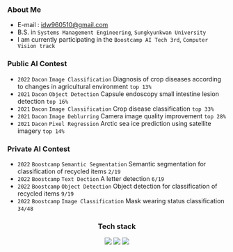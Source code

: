 ### About Me
- E-mail : idw960510@gmail.com
- B.S. in `Systems Management Engineering`, `Sungkyunkwan University` <br>
- I am currently participating in the `Boostcamp AI Tech 3rd`, `Computer Vision track` <br>

### Public AI Contest
- `2022` `Dacon` `Image Classification` Diagnosis of crop diseases according to changes in agricultural environment `top 13%` <br>
- `2021` `Dacon` `Object Detection` Capsule endoscopy small intestine lesion detection `top 16%` <br>
- `2021` `Dacon` `Image Classification` Crop disease classification `top 33%` <br>
- `2021` `Dacon` `Image Deblurring` Camera image quality improvement `top 28%` <br>
- `2021` `Dacon` `Pixel Regression` Arctic sea ice prediction using satellite imagery `top 14%` <br>

### Private AI Contest
- `2022` `Boostcamp` `Semantic Segmentation` Semantic segmentation for classification of recycled items `2/19` <br>
- `2022` `Boostcamp` `Text Dection` A letter detection `6/19` <br>
- `2022` `Boostcamp` `Object Detection` Object detection for classification of recycled items `9/19` <br>
- `2022` `Boostcamp` `Image Classification` Mask wearing status classification `34/48` <br>

<div align="center"> <h3> Tech stack </h3>
<img src="https://img.shields.io/badge/Python-3776AB?style=flat-plastic&logo=Python&logoColor=white"/>
<img src="https://img.shields.io/badge/Pytorch-EE4C2C?style=flat-plastic&logo=Pytorch&logoColor=white"/>
<img src="https://img.shields.io/badge/Wandb-FFBE00?style=flat-plastic&logo=Weightsandbiases&logoColor=white"/>
</div>
